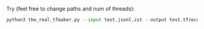 Try (feel free to change paths and num of threads):

```python
python3 the_real_tfmaker.py --input test.jsonl.zst --output test.tfrecord --tokenizer_path (huggingface-codegen-path) --threads 6
```
